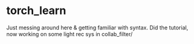 # torch_learn


Just messing around here & getting familiar with syntax. Did the tutorial, now working on some light rec sys in collab_filter/